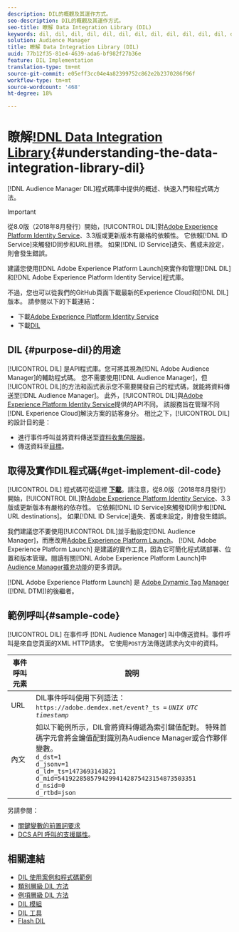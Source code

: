 ```yaml
---
description: DIL的概觀及其運作方式。
seo-description: DIL的概觀及其運作方式。
seo-title: 瞭解 Data Integration Library (DIL)
keywords: dil, dil, dil, dil, dil, dil, dil, dil, dil, dil, dil, dil, dil, dil, dil, dil, dil, dil, dil, dil, dil, dil, dil, dil, dil, dil, dil, dil, dil, dil, dil, dil, dil, dil,
solution: Audience Manager
title: 瞭解 Data Integration Library (DIL)
uuid: 77b12f35-81e4-4639-ada6-bf982f27b36e
feature: DIL Implementation
translation-type: tm+mt
source-git-commit: e05eff3cc04e4a82399752c862e2b2370286f96f
workflow-type: tm+mt
source-wordcount: '468'
ht-degree: 18%

---
```



# 瞭解[!DNL Data Integration Library](DIL){#understanding-the-data-integration-library-dil}

[!DNL Audience Manager DIL]程式碼庫中提供的概述、快速入門和程式碼方法。

>[!IMPORTANT]
>
>從8.0版（2018年8月發行）開始，[!UICONTROL DIL]對[Adobe Experience Platform Identity Service](https://docs.adobe.com/content/help/zh-Hant/id-service/using/home.translate.html)、3.3版或更新版本有嚴格的依賴性。 它依賴[!DNL ID Service]來觸發ID同步和URL目標。 如果[!DNL ID Service]遺失、舊或未設定，則會發生錯誤。
>
>建議您使用[!DNL Adobe Experience Platform Launch]來實作和管理[!DNL DIL]和[!DNL Adobe Experience Platform Identity Service]程式庫。

不過，您也可以從我們的GitHub頁面下載最新的Experience Cloud和[!DNL DIL]版本。 請參閱以下的下載連結：

* 下載[Adobe Experience Platform Identity Service](https://github.com/Adobe-Marketing-Cloud/id-service/releases)
* 下載[DIL](https://github.com/Adobe-Marketing-Cloud/dil/releases)

## DIL {#purpose-dil}的用途

[!UICONTROL DIL] 是API程式庫。您可將其視為[!DNL Adobe Audience Manager]的輔助程式碼。 您不需要使用[!DNL Audience Manager]，但[!UICONTROL DIL]的方法和函式表示您不需要開發自己的程式碼，就能將資料傳送至[!DNL Audience Manager]。 此外，[!UICONTROL DIL]與[Adobe Experience Platform Identity Service](https://docs.adobe.com/content/help/en/id-service/using/home.html)提供的API不同。 該服務旨在管理不同[!DNL Experience Cloud]解決方案的訪客身分。 相比之下，[!UICONTROL DIL]的設計目的是：

* 進行事件呼叫並將資料傳送至[資料收集伺服器](../reference/system-components/components-data-collection.md)。
* 傳送資料至[目標](../features/destinations/destinations.md)。

## 取得及實作DIL程式碼{#get-implement-dil-code}

[!UICONTROL DIL] 程式碼可從這裡 **[下載](https://github.com/Adobe-Marketing-Cloud/dil/releases)**。請注意，從8.0版（2018年8月發行）開始，[!UICONTROL DIL]對[Adobe Experience Platform Identity Service](https://docs.adobe.com/content/help/en/id-service/using/home.html)、3.3版或更新版本有嚴格的依存性。 它依賴[!DNL ID Service]來觸發ID同步和[!DNL URL destinations]。 如果[!DNL ID Service]遺失、舊或未設定，則會發生錯誤。

我們建議您不要使用[!UICONTROL DIL]並手動設定[!DNL Audience Manager]，而應改用[Adobe Experience Platform Launch](https://docs.adobelaunch.com/)。 [!DNL Adobe Experience Platform Launch] 是建議的實作工具，因為它可簡化程式碼部署、位置和版本管理。閱讀有關[!DNL Adobe Experience Platform Launch]中[Audience Manager擴充功能](https://docs.adobelaunch.com/extension-reference/web/adobe-audience-manager-extension)的更多資訊。

[!DNL Adobe Experience Platform Launch] 是 [Adobe Dynamic Tag Manager](https://docs.adobe.com/content/help/en/dtm/using/c-overview.html) ([!DNL DTM])的後繼者。

## 範例呼叫{#sample-code}

[!UICONTROL DIL] 在事件呼 [!DNL Audience Manager] 叫中傳送資料。事件呼叫是來自您頁面的XML HTTP請求。 它使用`POST`方法傳送請求內文中的資料。

| 事件呼叫元素 | 說明 |
|--- |--- |
| URL | DIL事件呼叫使用下列語法：`https://adobe.demdex.net/event?_ts =` *`UNIX UTC timestamp`* |
| 內文 | 如以下範例所示，DIL會將資料傳遞為索引鍵值配對。 特殊首碼字元會將金鑰值配對識別為Audience Manager或合作夥伴變數。<br>`d_dst=1`<br>`d_jsonv=1`<br>`d_ld=_ts=1473693143821`<br>`d_mid=54192285857942994142875423154873503351`<br>`d_nsid=0`<br>`d_rtbd=json`<br> |

另請參閱：
* [關鍵變數的前置詞要求](../features/traits/trait-variable-prefixes.md)
* [DCS API 呼叫的支援屬性](../api/dcs-intro/dcs-api-reference/dcs-keys.md)。

## 相關連結

* [DIL 使用案例和程式碼範例](/help/using/dil/dil-use-cases.md)
* [類別層級 DIL 方法](/help/using/dil/dil-class-overview/dil-start.md)
* [例項層級 DIL 方法](/help/using/dil/dil-instance-methods.md)
* [DIL 模組](/help/using/dil/dil-modules.md)
* [DIL 工具](/help/using/dil/dil-tools.md)
* [Flash DIL](/help/using/dil/dil-flash.md)
